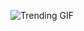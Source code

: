 ![Trending GIF](https://media2.giphy.com/media/v1.Y2lkPThiYjIxNzcydG1qMXoxMnFrNzNndjNnanZxcnQ3MWZ5dmp4NHJuN3lkNTFvcmR6dyZlcD12MV9naWZzX3NlYXJjaCZjdD1n/GfLyPobJEnWDBJOhye/giphy.gif)
